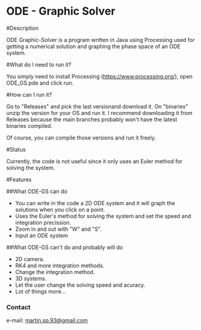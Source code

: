 ODE - Graphic Solver
==================

#Description

ODE Graphic-Solver is a program written in Java using Processing used for getting a numerical solution and graphing the phase space of an ODE system.

#What do I need to run it?

You simply need to install Processing (https://www.processing.org/), open ODE_GS.pde and click run.

#How can I run it?

Go to "Releases" and pick the last versionand download it. On "binaries" unzip the version for your OS and run it. I recommend downloading it from Releases because the main branches probably won't have the latest binaries compiled.

Of course, you can compile those versions and run it freely.

#Status

Currently, the code is not useful since it only uses an Euler method for solving the system.

#Features

##What ODE-GS can do

- You can write in the code a 2D ODE system and it will graph the solutions when you click on a point.
- Uses the Euler's method for solving the system and set the speed and integration precission.
- Zoom in and out with "W" and "S".
- Input an ODE system

##What ODE-GS can't do and probably will do

- 2D camera.
- RK4 and more integration methods.
- Change the integration method.
- 3D systems.
- Let the user change the solving speed and acuracy.
- Lot of things more...

### Contact

e-mail: martin.sp.93@gmail.com
